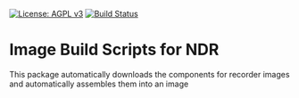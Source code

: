 [![License: AGPL v3](https://img.shields.io/badge/License-GPL%20v3-blue.svg)](http://www.gnu.org/licenses/gpl-3.0)
[![Build Status](https://travis-ci.org/SecuredByTHEM/ndr-image.svg?branch=master)](https://travis-ci.org/SecuredByTHEM/ndr-image) 

# Image Build Scripts for NDR

This package automatically downloads the components for recorder images and automatically assembles them into an image

